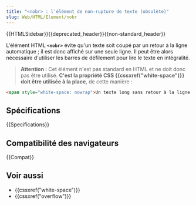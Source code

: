 ```yaml
---
title: "<nobr> : l'élément de non-rupture de texte (obsolète)"
slug: Web/HTML/Element/nobr
---
```


{{HTMLSidebar}}{{deprecated_header}}{{non-standard_header}}

L'élément HTML **`<nobr>`** évite qu'un texte soit coupé par un retour à la ligne automatique ; il est donc affiché sur une seule ligne. Il peut être alors nécessaire d'utiliser les barres de défilement pour lire le texte en intégralité.

> **Attention :** Cet élément n'est pas standard en HTML et ne doit donc pas être utilisé. **C'est la propriété CSS {{cssxref("white-space")}} doit être utilisée à la place**, de cette manière :

```html
<span style="white-space: nowrap">Un texte long sans retour à la ligne.</span>
```

## Spécifications

{{Specifications}}

## Compatibilité des navigateurs

{{Compat}}

## Voir aussi

- {{cssxref("white-space")}}
- {{cssxref("overflow")}}
